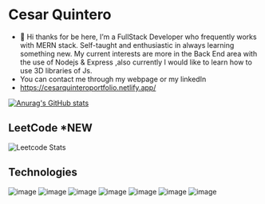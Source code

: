 # Cesar Quintero
- 👋 Hi thanks for be here, I’m a FullStack Developer who frequently works with MERN stack.
Self-taught and enthusiastic in always learning something new.
My current interests are more in the Back End area with the use of Nodejs & Express ,also currently I would like to learn how to use 3D libraries of Js.
- You can contact me through my webpage or my linkedIn
- https://cesarquinteroportfolio.netlify.app/

[![Anurag's GitHub stats](https://github-readme-stats.vercel.app/api?username=CesarQuint&show_icons=true&theme=vue-dark)](https://github.com/anuraghazra/github-readme-stats)

## LeetCode *NEW
![Leetcode Stats](https://leetcode.com/CesarQuint/)

## Technologies

![[image]({BadgeURLHere})](https://img.shields.io/badge/React-20232A?style=for-the-badge&logo=react&logoColor=61DAFB
)
![[image]({BadgeURLHere})](https://img.shields.io/badge/MongoDB-4EA94B?style=for-the-badge&logo=mongodb&logoColor=white
)
![[image]({BadgeURLHere})](https://img.shields.io/badge/Svelte-4A4A55?style=for-the-badge&logo=svelte&logoColor=FF3E00
)
![[image]({BadgeURLHere})](https://img.shields.io/badge/Express.js-000000?style=for-the-badge&logo=express&logoColor=white
)
![[image]({BadgeURLHere})](https://img.shields.io/badge/PostgreSQL-316192?style=for-the-badge&logo=postgresql&logoColor=white
)
![[image]({BadgeURLHere})](https://img.shields.io/badge/Node.js-339933?style=for-the-badge&logo=nodedotjs&logoColor=white
)
![[image]({BadgeURLHere})](https://img.shields.io/badge/Tailwind_CSS-38B2AC?style=for-the-badge&logo=tailwind-css&logoColor=white
)

